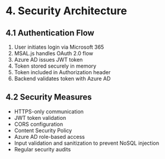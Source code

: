 # 4. Security Architecture

## 4.1 Authentication Flow

1. User initiates login via Microsoft 365
2. MSAL.js handles OAuth 2.0 flow
3. Azure AD issues JWT token
4. Token stored securely in memory
5. Token included in Authorization header
6. Backend validates token with Azure AD

## 4.2 Security Measures

- HTTPS-only communication
- JWT token validation
- CORS configuration
- Content Security Policy
- Azure AD role-based access
- Input validation and sanitization to prevent NoSQL injection
- Regular security audits
